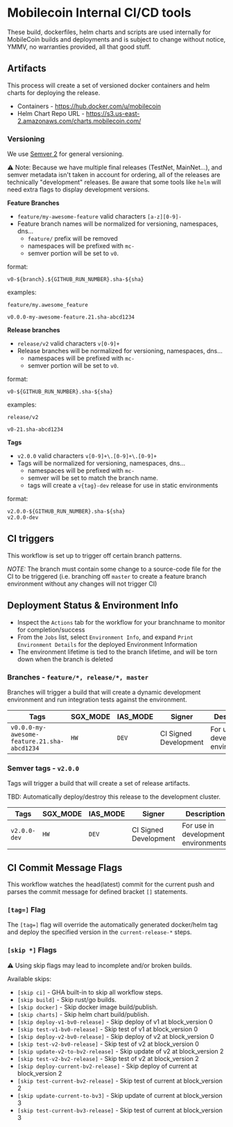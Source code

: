 # Mobilecoin Internal CI/CD tools

These build, dockerfiles, helm charts and scripts are used internally for MobileCoin builds and deployments and is subject to change without notice, YMMV, no warranties provided, all that good stuff.

## Artifacts

This process will create a set of versioned docker containers and helm charts for deploying the release.

- Containers - https://hub.docker.com/u/mobilecoin
- Helm Chart Repo URL - https://s3.us-east-2.amazonaws.com/charts.mobilecoin.com/

### Versioning

We use [Semver 2](https://semver.org/) for general versioning.

⚠️ Note: Because we have multiple final releases (TestNet, MainNet...), and semver metadata isn't taken in account for ordering, all of the releases are technically "development" releases. Be aware that some tools like `helm` will need extra flags to display development versions.

**Feature Branches**

- `feature/my-awesome-feature` valid characters `[a-z][0-9]-`
- Feature branch names will be normalized for versioning, namespaces, dns...
  - `feature/` prefix will be removed
  - namespaces will be prefixed with `mc-`
  - semver portion will be set to `v0`.

format:
```
v0-${branch}.${GITHUB_RUN_NUMBER}.sha-${sha}
```

examples:
```
feature/my.awesome_feature

v0.0.0-my-awesome-feature.21.sha-abcd1234
```

**Release branches**

- `release/v2` valid characters `v[0-9]+`
- Release branches will be normalized for versioning, namespaces, dns...
  - namespaces will be prefixed with `mc-`
  - semver portion will be set to `v0`.

format:
```
v0-${GITHUB_RUN_NUMBER}.sha-${sha}
```

examples:
```
release/v2

v0-21.sha-abcd1234
```

**Tags**

- `v2.0.0` valid characters `v[0-9]+\.[0-9]+\.[0-9]+`
- Tags will be normalized for versioning, namespaces, dns...
  - namespaces will be prefixed with `mc-`
  - semver will be set to match the branch name.
  - tags will create a `v{tag}-dev` release for use in static environments

format:
```
v2.0.0-${GITHUB_RUN_NUMBER}.sha-${sha}
v2.0.0-dev
```

## CI triggers

This workflow is set up to trigger off certain branch patterns.

*NOTE:* The branch must contain some change to a source-code file for the CI to be triggered (i.e. branching off `master` to create a feature branch environment without any changes will not trigger CI)

## Deployment Status & Environment Info

 * Inspect the `Actions` tab for the workflow for your branchname to monitor for completion/success
 * From the `Jobs` list, select `Environment Info`, and expand `Print Environment Details` for the deployed Environment Information
 * The environment lifetime is tied to the branch lifetime, and will be torn down when the branch is deleted

### Branches - `feature/*, release/*, master`

Branches will trigger a build that will create a dynamic development environment and run integration tests against the environment.

| Tags | SGX_MODE | IAS_MODE | Signer | Description |
| --- | --- | --- | --- | --- |
| `v0.0.0-my-awesome-feature.21.sha-abcd1234` | `HW` | `DEV` | CI Signed Development | For use in development environments. |

### Semver tags - `v2.0.0`

Tags will trigger a build that will create a set of release artifacts.

TBD: Automatically deploy/destroy this release to the development cluster.

| Tags | SGX_MODE | IAS_MODE | Signer | Description |
| --- | --- | --- | --- | --- |
| `v2.0.0-dev` | `HW` | `DEV` | CI Signed Development | For use in development environments. |


## CI Commit Message Flags

This workflow watches the head(latest) commit for the current push and parses the commit message for defined bracket `[]` statements.

### `[tag=]` Flag

The `[tag=]` flag will override the automatically generated docker/helm tag and deploy the specified version in the `current-release-*` steps.

### `[skip *]` Flags

⚠️ Using skip flags may lead to incomplete and/or broken builds.

Available skips:

- `[skip ci]` - GHA built-in to skip all workflow steps.
- `[skip build]` - Skip rust/go builds.
- `[skip docker]` - Skip docker image build/publish.
- `[skip charts]` - Skip helm chart build/publish.
- `[skip deploy-v1-bv0-release]` - Skip deploy of v1 at block_version 0
- `[skip test-v1-bv0-release]` - Skip test of v1 at block_version 0
- `[skip deploy-v2-bv0-release]` - Skip deploy of v2 at block_version 0
- `[skip test-v2-bv0-release]` - Skip test of v2 at block_version 0
- `[skip update-v2-to-bv2-release]` - Skip update of v2 at block_version 2
- `[skip test-v2-bv2-release]` - Skip test of v2 at block_version 2
- `[skip deploy-current-bv2-release]` - Skip deploy of current at block_version 2
- `[skip test-current-bv2-release]` - Skip test of current at block_version 2
- `[skip update-current-to-bv3]` - Skip update of current at block_version 3
- `[skip test-current-bv3-release]` - Skip test of current at block_version 3
